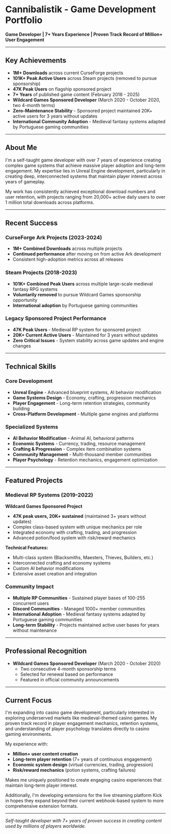 # Cannibalistik - Game Development Portfolio

**Game Developer | 7+ Years Experience | Proven Track Record of Million+ User Engagement**

---

## Key Achievements

- **1M+ Downloads** across current CurseForge projects
- **101K+ Peak Active Users** across Steam projects (removed to pursue sponsorship)
- **47K Peak Users** on flagship sponsored project
- **7+ Years** of published game content (February 2018 - 2025)
- **Wildcard Games Sponsored Developer** (March 2020 - October 2020, two 4-month terms)
- **Zero-Maintenance Stability** - Sponsored project maintained 20K+ active users for 3 years without updates
- **International Community Adoption** - Medieval fantasy systems adapted by Portuguese gaming communities

---

## About Me

I'm a self-taught game developer with over 7 years of experience creating complex game systems that achieve massive player adoption and long-term engagement.
My expertise lies in Unreal Engine development, particularly in creating deep, interconnected systems that maintain player interest across years of gameplay.

My work has consistently achieved exceptional download numbers and user retention, with projects ranging from 20,000+ active daily users to over 1 million total downloads across platforms.

---

## Recent Success

### CurseForge Ark Projects (2023-2024)
- **1M+ Combined Downloads** across multiple projects
- **Continued performance** after moving on from active Ark development
- Consistent high-adoption metrics across all releases

### Steam Projects (2018-2023)
- **101K+ Combined Peak Users** across multiple large-scale medieval fantasy RPG systems
- **Voluntarily removed** to pursue Wildcard Games sponsorship opportunity
- **International adoption** by Portuguese gaming communities

### Legacy Sponsored Project Performance
- **47K Peak Users** - Medieval RP system for sponsored project
- **20K+ Current Active Users** - Maintained for 3 years without updates
- **Zero Critical Issues** - System stability across game updates and engine changes

---

## Technical Skills

### Core Development
- **Unreal Engine** - Advanced blueprint systems, AI behavior modification
- **Game Systems Design** - Economy, crafting, progression mechanics
- **Player Engagement** - Long-term retention strategies, community building
- **Cross-Platform Development** - Multiple game engines and platforms

### Specialized Systems
- **AI Behavior Modification** - Animal AI, behavioral patterns
- **Economic Systems** - Currency, trading, resource management
- **Crafting & Progression** - Complex item combination systems
- **Community Management** - Multi-thousand member communities
- **Player Psychology** - Retention mechanics, engagement optimization

---

## Featured Projects

### Medieval RP Systems (2019-2022)
**Wildcard Games Sponsored Project**
- **47K peak users, 20K+ sustained** (maintained 3+ years without updates)
- Complex class-based system with unique mechanics per role
- Integrated economy with crafting, trading, and progression
- Advanced potion/food system with risk/reward mechanics

**Technical Features:**
- Multi-class system (Blacksmiths, Maesters, Thieves, Builders, etc.)
- Interconnected crafting and economy systems
- Custom AI behavior modifications
- Extensive asset creation and integration

### Community Impact
- **Multiple RP Communities** - Sustained player bases of 100-255 concurrent users
- **Discord Communities** - Managed 1000+ member communities
- **International Adoption** - Medieval fantasy systems adapted by Portuguese gaming communities
- **Long-term Stability** - Projects maintained active user bases for years without maintenance

---

## Professional Recognition

- **Wildcard Games Sponsored Developer** (March 2020 - October 2020)
  - Two consecutive 4-month sponsorship terms
  - Selected for renewal based on performance
  - Featured in official community announcements

---

## Current Focus

I'm expanding into casino game development, particularly interested in exploring underserved markets like medieval-themed casino games.
My proven track record in player engagement mechanics, retention systems, and understanding of player psychology translates directly to casino gaming environments.

My experience with:
- **Million+ user content creation**
- **Long-term player retention** (7+ years of continuous engagement)
- **Economic system design** (virtual currencies, trading, progression)
- **Risk/reward mechanics** (potion systems, crafting failures)

Makes me uniquely positioned to create engaging casino experiences that maintain long-term player interest.

Additionally, I'm developing extensions for the live streaming platform Kick in hopes they expand beyond their current webhook-based system to more comprehensive extension formats.

---

*Self-taught developer with 7+ years of proven success in creating content used by millions of players worldwide.*
